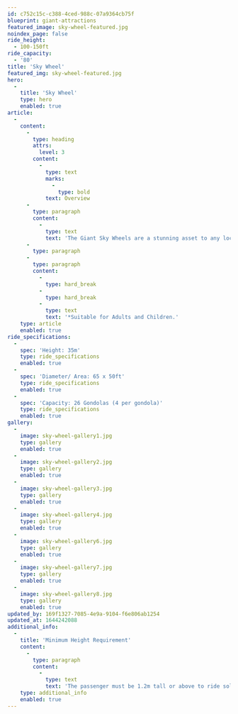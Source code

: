 ```yaml
---
id: c752c15c-c388-4ced-988c-07a9364cb75f
blueprint: giant-attractions
featured_image: sky-wheel-featured.jpg
noindex_page: false
ride_height:
  - 100-150ft
ride_capacity:
  - '80'
title: 'Sky Wheel'
featured_img: sky-wheel-featured.jpg
hero:
  -
    title: 'Sky Wheel'
    type: hero
    enabled: true
article:
  -
    content:
      -
        type: heading
        attrs:
          level: 3
        content:
          -
            type: text
            marks:
              -
                type: bold
            text: Overview
      -
        type: paragraph
        content:
          -
            type: text
            text: 'The Giant Sky Wheels are a stunning asset to any location making a huge impression towering over the scenery or creating an amazing backdrop with eye-catching light shows. Attracting crowds of all ages, They offer fantastic views of the surrounding areas for the whole family from the youngest to the oldest, It’s suitable for everyone! it is also equipped with a gondola for disabled access. They can be themed to suit any occasion or event.'
      -
        type: paragraph
      -
        type: paragraph
        content:
          -
            type: hard_break
          -
            type: hard_break
          -
            type: text
            text: '*Suitable for Adults and Children.'
    type: article
    enabled: true
ride_specifications:
  -
    spec: 'Height: 35m'
    type: ride_specifications
    enabled: true
  -
    spec: 'Diameter/ Area: 65 x 50ft'
    type: ride_specifications
    enabled: true
  -
    spec: 'Capacity: 26 Gondolas (4 per gondola)'
    type: ride_specifications
    enabled: true
gallery:
  -
    image: sky-wheel-gallery1.jpg
    type: gallery
    enabled: true
  -
    image: sky-wheel-gallery2.jpg
    type: gallery
    enabled: true
  -
    image: sky-wheel-gallery3.jpg
    type: gallery
    enabled: true
  -
    image: sky-wheel-gallery4.jpg
    type: gallery
    enabled: true
  -
    image: sky-wheel-gallery6.jpg
    type: gallery
    enabled: true
  -
    image: sky-wheel-gallery7.jpg
    type: gallery
    enabled: true
  -
    image: sky-wheel-gallery8.jpg
    type: gallery
    enabled: true
updated_by: 169f1327-7085-4e9a-9104-f6e806ab1254
updated_at: 1644242088
additional_info:
  -
    title: 'Minimum Height Requirement'
    content:
      -
        type: paragraph
        content:
          -
            type: text
            text: 'The passenger must be 1.2m tall or above to ride solo, if under this measurement they must be accompanied by an adult.'
    type: additional_info
    enabled: true
---
```

